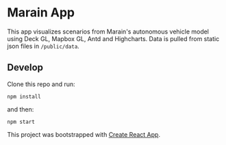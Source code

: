 # Marain App

This app visualizes scenarios from Marain's autonomous vehicle model using Deck GL, Mapbox GL, Antd and Highcharts.
Data is pulled from static json files in `/public/data`.

## Develop

Clone this repo and run:
```
npm install
```
and then:
```
npm start
```

This project was bootstrapped with [Create React App](https://github.com/facebook/create-react-app).
